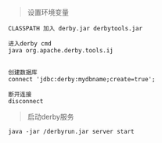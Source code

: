 > 设置环境变量

```
CLASSPATH 加入 derby.jar derbytools.jar

进入derby cmd
java org.apache.derby.tools.ij


创建数据库
connect 'jdbc:derby:mydbname;create=true';

断开连接
disconnect

```

> 启动derby服务

```
java -jar /derbyrun.jar server start
```
